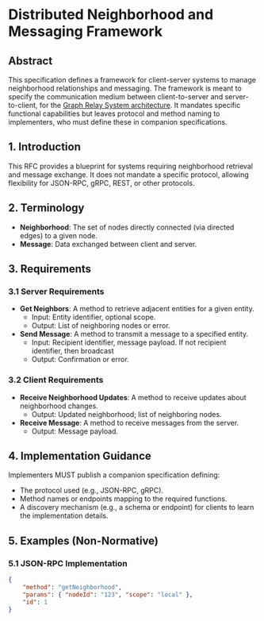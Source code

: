 # Distributed Neighborhood and Messaging Framework

## Abstract

This specification defines a framework for client-server systems to manage neighborhood relationships and messaging. The framework is meant to specify the communication medium between client-to-server and server-to-client, for the [Graph Relay System architecture](../architecture.md). It mandates specific functional capabilities but leaves protocol and method naming to implementers, who must define these in companion specifications.

## 1. Introduction

This RFC provides a blueprint for systems requiring neighborhood retrieval and message exchange. It does not mandate a specific protocol, allowing flexibility for JSON-RPC, gRPC, REST, or other protocols.

## 2. Terminology

- **Neighborhood**: The set of nodes directly connected (via directed edges) to a given node.
- **Message**: Data exchanged between client and server.

## 3. Requirements

### 3.1 Server Requirements

- **Get Neighbors**: A method to retrieve adjacent entities for a given entity.
  - Input: Entity identifier, optional scope.
  - Output: List of neighboring nodes or error.
- **Send Message**: A method to transmit a message to a specified entity.
  - Input: Recipient identifier, message payload. If not recipient identifier, then broadcast
  - Output: Confirmation or error.

### 3.2 Client Requirements

- **Receive Neighborhood Updates**: A method to receive updates about neighborhood changes.
  - Output: Updated neighborhood; list of neighboring nodes.
- **Receive Message**: A method to receive messages from the server.
  - Output: Message payload.

## 4. Implementation Guidance

Implementers MUST publish a companion specification defining:

- The protocol used (e.g., JSON-RPC, gRPC).
- Method names or endpoints mapping to the required functions.
- A discovery mechanism (e.g., a schema or endpoint) for clients to learn the implementation details.

## 5. Examples (Non-Normative)

### 5.1 JSON-RPC Implementation

```json
{
	"method": "getNeighborhood",
	"params": { "nodeId": "123", "scope": "local" },
	"id": 1
}
```
